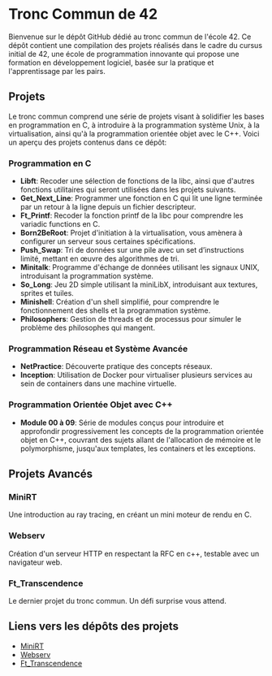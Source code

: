 # Tronc Commun de 42

Bienvenue sur le dépôt GitHub dédié au tronc commun de l'école 42.
Ce dépôt contient une compilation des projets réalisés dans le cadre du cursus initial de 42, 
une école de programmation innovante qui propose une formation en développement logiciel,
basée sur la pratique et l'apprentissage par les pairs.

## Projets

Le tronc commun comprend une série de projets visant à solidifier les bases en programmation en C,
à introduire à la programmation système Unix, à la virtualisation, ainsi qu'à la programmation orientée objet avec le C++.
Voici un aperçu des projets contenus dans ce dépôt:

### Programmation en C

- **Libft**: Recoder une sélection de fonctions de la libc, ainsi que d'autres fonctions utilitaires qui seront utilisées dans les projets suivants.
- **Get_Next_Line**: Programmer une fonction en C qui lit une ligne terminée par un retour à la ligne depuis un fichier descripteur.
- **Ft_Printf**: Recoder la fonction printf de la libc pour comprendre les variadic functions en C.
- **Born2BeRoot**: Projet d'initiation à la virtualisation, vous amènera à configurer un serveur sous certaines spécifications.
- **Push_Swap**: Tri de données sur une pile avec un set d’instructions limité, mettant en œuvre des algorithmes de tri.
- **Minitalk**: Programme d'échange de données utilisant les signaux UNIX, introduisant la programmation système.
- **So_Long**: Jeu 2D simple utilisant la miniLibX, introduisant aux textures, sprites et tuiles.
- **Minishell**: Création d'un shell simplifié, pour comprendre le fonctionnement des shells et la programmation système.
- **Philosophers**: Gestion de threads et de processus pour simuler le problème des philosophes qui mangent.

### Programmation Réseau et Système Avancée

- **NetPractice**: Découverte pratique des concepts réseaux.
- **Inception**: Utilisation de Docker pour virtualiser plusieurs services au sein de containers dans une machine virtuelle.

### Programmation Orientée Objet avec C++

- **Module 00 à 09**: Série de modules conçus pour introduire et approfondir progressivement les concepts de la programmation
orientée objet en C++, couvrant des sujets allant de l'allocation de mémoire et le polymorphisme, jusqu'aux templates, les containers et les exceptions.

## Projets Avancés

### MiniRT
Une introduction au ray tracing, en créant un mini moteur de rendu en C.

### Webserv
Création d'un serveur HTTP en respectant la RFC en c++, testable avec un navigateur web.

### Ft_Transcendence
Le dernier projet du tronc commun. Un défi surprise vous attend.

## Liens vers les dépôts des projets

- [MiniRT](https://github.com/quercyAP/MiniRT)
- [Webserv](https://github.com/quercyAP/WebServ)
- [Ft_Transcendence](https://github.com/quercyAP/Transcendance)
